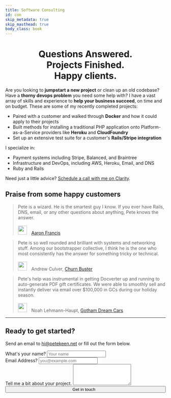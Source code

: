 ```yaml
---
title: Software Consulting
id: con
skip_metadata: true
skip_masthead: true
body_class: book
---
```


<h1 style="text-align: center">
  Questions Answered.<br>
  Projects Finished.<br>
  Happy clients.<br>
</h1>

Are you looking to **jumpstart a new project** or clean up an old codebase? Have a **thorny devops problem** you need some help with? I have a vast array of skills and experience to **help your business succeed**, on time and on budget. These are some of my recently completed projects:

* Paired with a customer and walked through **Docker** and how it could apply to their projects
* Built methods for installing a traditional PHP application onto Platform-as-a-Service providers like **Heroku** and **CloudFoundry**
* Set up an extensive test suite for a customer's **Rails/Stripe integration**

I specialize in:

* Payment systems including Stripe, Balanced, and Braintree
* Infrastructure and DevOps, including AWS, Heroku, Email, and DNS
* Ruby and Rails

Need just a little advice? [Schedule a call with me on Clarity](https://clarity.fm/petekeen).


## Praise from some happy customers

<blockquote>Pete is a wizard. He is the smartest guy I know. If you ever have Rails, DNS, email, or any other questions about anything, Pete knows the answer.
<br><br>
<img class="img-circle" src="https://d2s7foagexgnc2.cloudfront.net/files/0c8e53e412919ac7f961/aaronfrancis-2.png" style="width: 2em; margin-right: 1em"><a href="http://aaronfrancis.com">Aaron Francis</a>
</blockquote>

<blockquote>Pete is so well rounded and brilliant with systems and networking stuff. Among our bootstrapper collective, I think he is the one who most consistently has the answer for something tricky or technical.
<br><br>
<img class="img-circle" src="https://d2s7foagexgnc2.cloudfront.net/files/b1a963fa3b58fe2ed131/andrew_culver.jpg" style="width: 2em; margin-right: 1em">Andrew Culver, <a href="https://www.churnbuster.io">Churn Buster</a>
</blockquote>

<blockquote>Pete's help was instrumental in getting Docverter up and running to auto-generate PDF gift certificates.  We were able to smoothly sell and instantly deliver via email over $100,000 in GCs during our holiday season.
<br><br>
<img class="img-circle" src="https://d2s7foagexgnc2.cloudfront.net/files/3aeaa39db8d39bc0d33a/noah.jpg" style="width: 2em; margin-right: 1em">Noah Lehmann-Haupt, <a href="http://www.gothamdreamcars.com/">Gotham Dream Cars</a>
</blockquote>

<hr>

## Ready to get started?

Send an email to [hi@petekeen.net](mailto:hi@petekeen.net) or fill out the form below.

<div class="sans">
<form role="form" method="post" action="/consulting-form">
  <div class="form-group">
    <label for="your-name">What's your name?</label>
    <input type="text" class="form-control" id="your-name" name="name" placeholder="Your name">
  </div>
  <div class="form-group">
    <label for="email-address">Email Address?</label>
    <input type="email" class="form-control" id="email-address" placeholder="you@example.com" name="email">
  </div>
  <div class="form-group">
    <label for="project-description">Tell me a bit about your project.</label>
    <textarea class="form-control" rows="4" id="project-description" name="description"></textarea>
  </div>
  <div style="text-align: center">
    <button type="submit" class="btn btn-xlarge btn-default" style="width: 100%">Get in touch<i style="margin-left: 0.75em" class="fa fa-thumbs-up"></i></button>
  </div>
</form>
</div>
